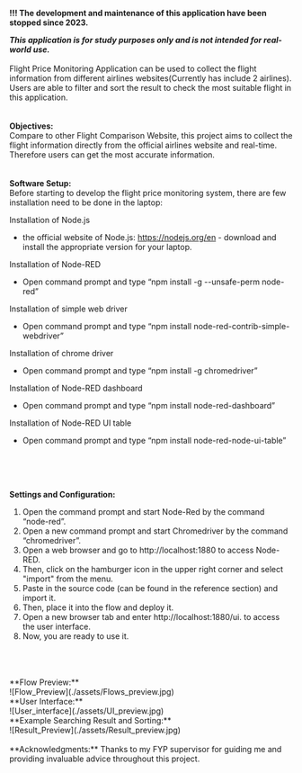 **!!! The development and maintenance of this application have been stopped since 2023.**

***This application is for study purposes only and is not intended for real-world use.***
<br>
<br>
Flight Price Monitoring Application can be used to collect the flight information from different airlines websites(Currently has include 2 airlines). Users are able to filter and sort the result to check the most suitable flight in this application.
<br>
<br>
<br>
**Objectives:**  
Compare to other Flight Comparison Website, this project aims to collect the flight information directly from the official airlines website and real-time. Therefore users can get the most accurate information.
<br>
<br>
<br>
**Software Setup:**  
Before starting to develop the flight price monitoring system, there are few installation need to be done in the laptop: 

Installation of Node.js   
- the official website of Node.js: https://nodejs.org/en - download and install the appropriate version for your laptop.

Installation of Node-RED   
- Open command prompt and type “npm install -g --unsafe-perm node-red”

Installation of simple web driver  
- Open command prompt and type “npm install node-red-contrib-simple-webdriver”
 
Installation of chrome driver   
- Open command prompt and type “npm install -g chromedriver”
 
Installation of Node-RED dashboard  
- Open command prompt and type “npm install node-red-dashboard”

Installation of Node-RED UI table  
- Open command prompt and type “npm install node-red-node-ui-table” 
<br>
<br>
<br>

**Settings and Configuration:**  
1. Open the command prompt and start Node-Red by the command “node-red”.  
2. Open a new command prompt and start Chromedriver by the command “chromedriver”.  
3. Open a web browser and go to http://localhost:1880 to access Node-RED.  
4. Then, click on the hamburger icon in the upper right corner and select "import" from the menu.  
5. Paste in the source code (can be found in the reference section) and import it.  
6. Then, place it into the flow and deploy it.  
7. Open a new browser tab and enter http://localhost:1880/ui. to access the user interface. 
8. Now, you are ready to use it.

<br>
<br>
<br>
**Flow Preview:**
<br>
![Flow_Preview](./assets/Flows_preview.jpg)
<br>
**User Interface:**
<br>
![User_interface](./assets/UI_preview.jpg)
<br>
**Example Searching Result and Sorting:**
<br>
![Result_Preview](./assets/Result_preview.jpg)
<br>
<br>
**Acknowledgments:**  
Thanks to my FYP supervisor for guiding me and providing invaluable advice throughout this project.




